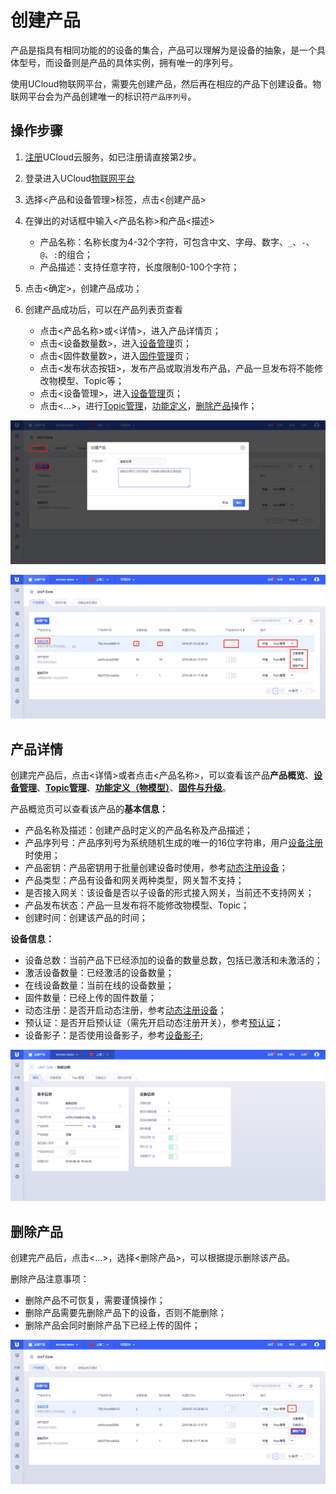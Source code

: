 # 创建产品
产品是指具有相同功能的的设备的集合，产品可以理解为是设备的抽象，是一个具体型号，而设备则是产品的具体实例，拥有唯一的序列号。

使用UCloud物联网平台，需要先创建产品，然后再在相应的产品下创建设备。物联网平台会为产品创建唯一的标识符`产品序列号`。



## 操作步骤

1. [注册](https://passport.ucloud.cn/#register)UCloud云服务，如已注册请直接第2步。
2. 登录进入UCloud[物联网平台](https://console.ucloud.cn/uiot)
3. 选择<产品和设备管理>标签，点击<创建产品>
4. 在弹出的对话框中输入<产品名称>和产品<描述>

   - 产品名称：名称长度为4-32个字符，可包含中文、字母、数字、`_`、`-`、`@`、`:`的组合；
   - 产品描述：支持任意字符，长度限制0-100个字符；
   
   
   
5. 点击<确定>，创建产品成功；
6. 创建产品成功后，可以在产品列表页查看

   - 点击<产品名称>或<详情>，进入产品详情页；
   - 点击<设备数量数>，进入[设备管理](/iot/uiot-core/console_guide/product_device/create_devcies\#管理设备)页；
   - 点击<固件数量数>，进入[固件管理](/iot/uiot-core/console_guide/ota/firmware_management)页；
   - 点击<发布状态按钮>，发布产品或取消发布产品，产品一旦发布将不能修改物模型、Topic等；
   - 点击<设备管理>，进入[设备管理](/iot/uiot-core/console_guide/product_device/create_devcies\#管理设备)页；
   - 点击<...>，进行[Topic管理](/iot/uiot-core/console_guide/product_device/topic)，[功能定义](/iot/uiot-core/console_guide/thingmode/thingmode_guide)，[删除产品](/iot/uiot-core/console_guide/product_device/create_products\#删除产品)操作；



![添加产品](/images/添加产品.png)

![产品列表](/images/产品列表.png)



## 产品详情
创建完产品后，点击<详情>或者点击<产品名称>，可以查看该产品**产品概览**、**[设备管理](/iot/uiot-core/console_guide/product_device/create_devcies\#管理设备)**、**[Topic管理](/iot/uiot-core/console_guide/product_device/topic)**、**[功能定义（物模型）](/iot/uiot-core/console_guide/thingmode/thingmode_guide)**、**[固件与升级](/iot/uiot-core/console_guide/ota/firmware_management)**。

产品概览页可以查看该产品的**基本信息：**

- 产品名称及描述：创建产品时定义的产品名称及产品描述；
- 产品序列号：产品序列号为系统随机生成的唯一的16位字符串，用户[设备注册](/iot/uiot-core/device_develop_guide/authenticate_devices/what_is_authenticate_devices)时使用；
- 产品密钥：产品密钥用于批量创建设备时使用，参考[动态注册设备](/iot/uiot-core/device_develop_guide/authenticate_devices/unique-certificate-per-product_authentication)；
- 产品类型：产品有设备和网关两种类型，网关暂不支持；
- 是否接入网关：该设备是否以子设备的形式接入网关，当前还不支持网关；
- 产品发布状态：产品一旦发布将不能修改物模型、Topic；
- 创建时间：创建该产品的时间；



**设备信息：**

- 设备总数：当前产品下已经添加的设备的数量总数，包括已激活和未激活的；
- 激活设备数量：已经激活的设备数量；
- 在线设备数量：当前在线的设备数量；
- 固件数量：已经上传的固件数量；
- 动态注册：是否开启动态注册，参考[动态注册设备](/iot/uiot-core/device_develop_guide/authenticate_devices/unique-certificate-per-product_authentication)；
- 预认证：是否开启预认证（需先开启动态注册开关），参考[预认证](/iot/uiot-core/device_develop_guide/authenticate_devices/unique-certificate-per-product_authentication#预认证)；
- 设备影子：是否使用设备影子，参考[设备影子](/iot/uiot-core/console_guide/device_shadow/waht_is_deviceshadow);



![产品概览](/images/产品概览.png)



## 删除产品

创建完产品后，点击<...>，选择<删除产品>，可以根据提示删除该产品。

删除产品注意事项：

- 删除产品不可恢复，需要谨慎操作；
- 删除产品需要先删除产品下的设备，否则不能删除；
- 删除产品会同时删除产品下已经上传的固件；



![产品删除](/images/产品删除.png)